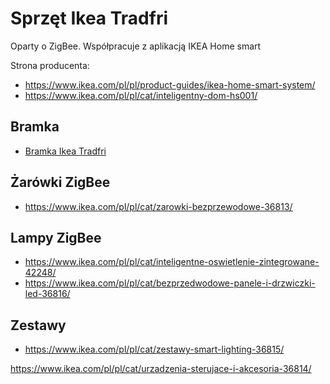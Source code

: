# Sprzęt Ikea Tradfri

Oparty o ZigBee.
Współpracuje z aplikacją IKEA Home smart


Strona producenta:
* https://www.ikea.com/pl/pl/product-guides/ikea-home-smart-system/
* https://www.ikea.com/pl/pl/cat/inteligentny-dom-hs001/

## Bramka
* [Bramka Ikea Tradfri](Bramka%20Ikea%20Tradfri.md)

## Żarówki ZigBee
* https://www.ikea.com/pl/pl/cat/zarowki-bezprzewodowe-36813/

## Lampy ZigBee
* https://www.ikea.com/pl/pl/cat/inteligentne-oswietlenie-zintegrowane-42248/
* https://www.ikea.com/pl/pl/cat/bezprzedwodowe-panele-i-drzwiczki-led-36816/

## Zestawy
* https://www.ikea.com/pl/pl/cat/zestawy-smart-lighting-36815/

https://www.ikea.com/pl/pl/cat/urzadzenia-sterujace-i-akcesoria-36814/